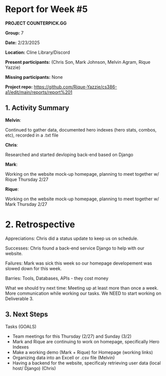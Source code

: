 
# Report for Week #5
**PROJECT COUNTERPICK.GG**

**Group:** 7

**Date:** 2/23/2025

**Location:** Cline Library/Discord

**Present participants:** (Chris Son, Mark Johnson, Melvin Agram, Rique Yazzie)

**Missing participants:** None

**Project repo:** https://github.com/Rique-Yazzie/cs386-a1/edit/main/reports/report%201

## 1. Activity Summary

**Melvin**: 

Continued to gather data, documented hero indexes (hero stats, combos, etc), recorded in a .txt file

**Chris**: 

Researched and started devloping back-end based on Django

**Mark**: 

Working on the website mock-up homepage, planning to meet together w/ Rique Thursday 2/27

**Rique**: 

Working on the website mock-up homepage, planning to meet together w/ Mark Thursday 2/27

# 2. Retrospective

Appreciations: Chris did a status update to keep us on schedule.

Successes: Chris found a back-end service Django to help with our website.

Failures: Mark was sick this week so our homepage developement was slowed down for this week.

Barries: Tools, Databases, APIs - they cost money

What we should try next time: Meeting up at least more than once a week. More communication while working our tasks. We NEED to start working on Deliverable 3. 

## 3. Next Steps

Tasks (GOALS)
- Team meetings for this Thursday (2/27) and Sunday (3/2)
- Mark and Rique are continuing to work on homepage, specifically Hero Indexes
- Make a working demo (Mark + Rique) for Homepage (working links)
- Organizing data into an Excell or .csv file (Melvin)
- Having a backend for the website, specificaly retrieving user data (local host/ Django) (Chris)

